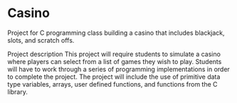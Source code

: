 # Casino
Project for C programming class building a casino that includes blackjack, slots, and scratch offs.

Project description
This project will require students to simulate a casino where players can select from a list of 
games they wish to play.  Students will have to work through a series of programming 
implementations in order to complete the project.  The project will include the use of primitive 
data type variables, arrays, user defined functions, and functions from the C library.
